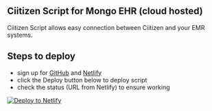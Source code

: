 ## Ciitizen Script for Mongo EHR (cloud hosted)

Ciitizen Script allows easy connection between Ciitizen and your EMR systems.

## Steps to deploy
- sign up for [GitHub](https://github.com) and [Netlify](https://app.netlify.com)
- click the Deploy button below to deploy script
- check the status (URL from Netlify) to ensure working

[![Deploy to Netlify](https://www.netlify.com/img/deploy/button.svg)](https://app.netlify.com/start/deploy?repository=https://github.com/floydnoel/ciitizen-script-mongo-ehr)
